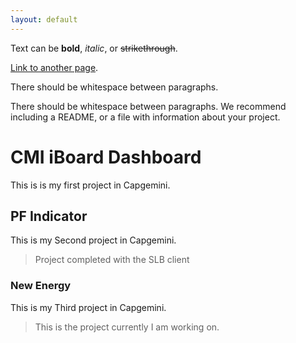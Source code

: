 ```yaml
---
layout: default
---
```


Text can be **bold**, _italic_, or ~~strikethrough~~.

[Link to another page](./another-page.html).

There should be whitespace between paragraphs.

There should be whitespace between paragraphs. We recommend including a README, or a file with information about your project.

# CMI iBoard Dashboard

This is is my first project in Capgemini.

## PF Indicator

This is my Second project in Capgemini.
> Project completed with the SLB client

### New Energy

This is my Third project in Capgemini.
> This is the project currently I am working on.
